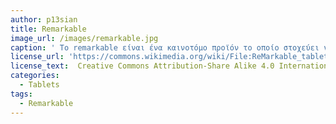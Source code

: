 ```yaml
---
author: p13sian
title: Remarkable
image_url: /images/remarkable.jpg
caption: ' Το remarkable είναι ένα καινοτόμο προϊόν το οποίο στοχεύει να αντικαταστήσει τα κοινά σημειωματάρια από χαρτί. Είναι ένας νέος τρόπος να κρατάς και να αποθηκεύεις σημειώσεις, προσημειώνοντας την εμπειρία του να γράφεις σε κανονικό χαρτί. Οι σημειώσεις αποθηκεύονται στη συσκευή σε μορφή pdf να τις διαβάσεις αργότερα.   '
license_url: 'https://commons.wikimedia.org/wiki/File:ReMarkable_tablet_with_sleeve_and_pen.jpg'
license_text:  Creative Commons Attribution-Share Alike 4.0 International license.
categories:
  - Tablets
tags:
  - Remarkable
---
```

